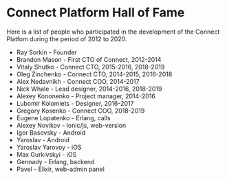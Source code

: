 <h1>Connect Platform Hall of Fame</h1>

Here is a list of people who participated in the development of the Connect Platfom during the period of 2012 to 2020.

- Ray Sorkin - Founder
- Brandon Mason - First CTO of Connect, 2012-2014
- Vitaly Shutko - Connect CTO, 2015-2016, 2018-2019
- Oleg Zinchenko - Connect CTO, 2014-2015, 2016-2018
- Alex Nedavnikh - Connect COO, 2014-2017
- Nick Whale - Lead designer, 2014-2016, 2018-2019
- Alexey Kononenko - Project manager, 2014-2016
- Lubomir Kolomiets - Designer, 2016-2017
- Gregory Kosenko - Connect COO, 2018-2019
- Eugene Lopatenko - Erlang, calls
- Alexey Novikov - Ionic/js, web-version
- Igor Basovsky - Android
- Yaroslav - Android
- Yaroslav Yarovoy - iOS
- Max Gurkivskyi - iOS
- Gennady - Erlang, backend
- Pavel - Elixir, web-admin panel
